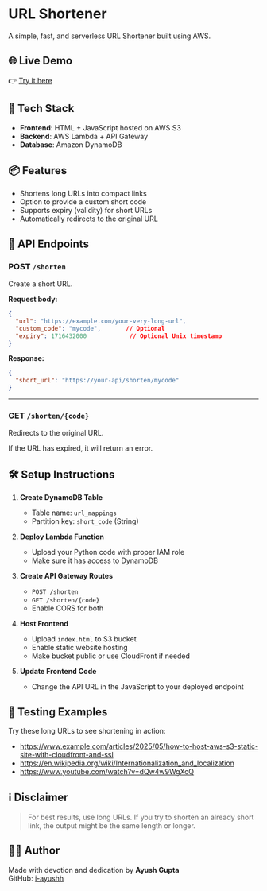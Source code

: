 # URL Shortener

A simple, fast, and serverless URL Shortener built using AWS.

## 🌐 Live Demo

👉 [Try it here](https://YOUR_S3_WEBSITE_URL)

## 🚀 Tech Stack

- **Frontend**: HTML + JavaScript hosted on AWS S3
- **Backend**: AWS Lambda + API Gateway
- **Database**: Amazon DynamoDB

## 📦 Features

- Shortens long URLs into compact links
- Option to provide a custom short code
- Supports expiry (validity) for short URLs
- Automatically redirects to the original URL

## 🔗 API Endpoints

### POST `/shorten`

Create a short URL.

**Request body:**
```json
{
  "url": "https://example.com/your-very-long-url",
  "custom_code": "mycode",       // Optional
  "expiry": 1716432000            // Optional Unix timestamp
}
```

**Response:**
```json
{
  "short_url": "https://your-api/shorten/mycode"
}
```

---

### GET `/shorten/{code}`

Redirects to the original URL.

If the URL has expired, it will return an error.

## 🛠️ Setup Instructions

1. **Create DynamoDB Table**  
   - Table name: `url_mappings`  
   - Partition key: `short_code` (String)

2. **Deploy Lambda Function**  
   - Upload your Python code with proper IAM role
   - Make sure it has access to DynamoDB

3. **Create API Gateway Routes**  
   - `POST /shorten`
   - `GET /shorten/{code}`
   - Enable CORS for both

4. **Host Frontend**  
   - Upload `index.html` to S3 bucket
   - Enable static website hosting
   - Make bucket public or use CloudFront if needed

5. **Update Frontend Code**  
   - Change the API URL in the JavaScript to your deployed endpoint

## 🧪 Testing Examples

Try these long URLs to see shortening in action:

- https://www.example.com/articles/2025/05/how-to-host-aws-s3-static-site-with-cloudfront-and-ssl
- https://en.wikipedia.org/wiki/Internationalization_and_localization
- https://www.youtube.com/watch?v=dQw4w9WgXcQ

## ℹ️ Disclaimer

> For best results, use long URLs. If you try to shorten an already short link, the output might be the same length or longer.

## 👨‍💻 Author

Made with devotion and dedication by **Ayush Gupta**  
GitHub: [i-ayushh](https://github.com/i-ayushh)
